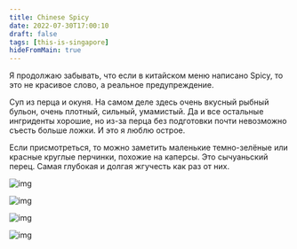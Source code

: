 ```yaml
---
title: Chinese Spicy
date: 2022-07-30T17:00:10
draft: false
tags: [this-is-singapore]
hideFromMain: true
---
```

Я продолжаю забывать, что если в китайском меню написано Spicy, то это не красивое слово, а реальное предупреждение.

Суп из перца и окуня. На самом деле здесь очень вкусный рыбный бульон, очень плотный, сильный, умамистый. Да и все остальные ингриденты хорошие, но из-за перца без подготовки почти невозможно съесть больше ложки. И это я люблю острое. 

Если присмотреться, то можно заметить маленькие темно-зелёные или красные круглые перчинки, похожие на каперсы. Это сычуаньский перец. Самая глубокая и долгая жгучесть как раз от них.


![img](/images/this-is-singapore/photos/photo_41@30-07-2022_17-00-10.jpg#center)

![img](/images/this-is-singapore/photos/photo_42@30-07-2022_17-00-11.jpg#center)

![img](/images/this-is-singapore/photos/photo_43@30-07-2022_17-00-11.jpg#center)

![img](/images/this-is-singapore/photos/photo_45@30-07-2022_17-00-11.jpg#center)
